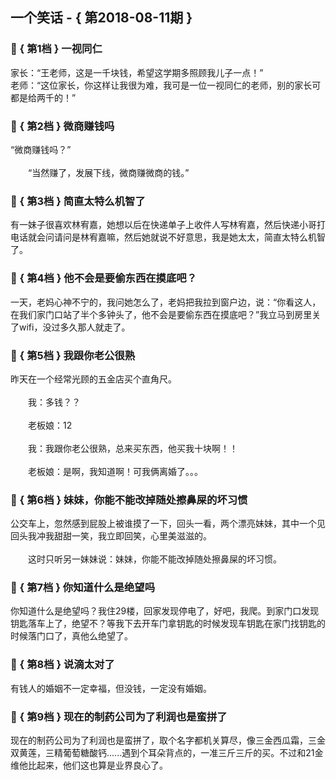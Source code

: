 ## 一个笑话 - { 第2018-08-11期 }
</hr>

### :jack_o_lantern: { 第1档 } 一视同仁
家长：“王老师，这是一千块钱，希望这学期多照顾我儿子一点！”<br/>老师：“这位家长，你这样让我很为难，我可是一位一视同仁的老师，别的家长可都是给两千的！”


### :jack_o_lantern: { 第2档 } 微商赚钱吗
“微商赚钱吗？”<br/><br/>　　“当然赚了，发展下线，微商赚微商的钱。”


### :jack_o_lantern: { 第3档 } 简直太特么机智了
有一妹子很喜欢林宥嘉，她想以后在快递单子上收件人写林宥嘉，然后快递小哥打电话就会问请问是林宥嘉嘛，然后她就说不好意思，我是她太太，简直太特么机智了。


### :jack_o_lantern: { 第4档 } 他不会是要偷东西在摸底吧？
一天，老妈心神不宁的，我问她怎么了，老妈把我拉到窗户边，说：“你看这人，在我们家门口站了半个多钟头了，他不会是要偷东西在摸底吧？”我立马到房里关了wifi，没过多久那人就走了。


### :jack_o_lantern: { 第5档 } 我跟你老公很熟
昨天在一个经常光顾的五金店买个直角尺。<br/><br/>　　我：多钱？？<br/><br/>　　老板娘：12<br/><br/>　　我：我跟你老公很熟，总来买东西，他买我十块啊！！<br/><br/>　　老板娘：是啊，我知道啊！可我俩离婚了。。。


### :jack_o_lantern: { 第6档 } 妹妹，你能不能改掉随处擦鼻屎的坏习惯
公交车上，忽然感到屁股上被谁摸了一下，回头一看，两个漂亮妹妹，其中一个见回头我冲我甜甜一笑，我立即回笑，心里美滋滋的。<br/><br/>　　这时只听另一妹妹说：妹妹，你能不能改掉随处擦鼻屎的坏习惯。


### :jack_o_lantern: { 第7档 } 你知道什么是绝望吗
你知道什么是绝望吗？我住29楼，回家发现停电了，好吧，我爬。到家门口发现钥匙落车上了，绝望不？等我下去开车门拿钥匙的时候发现车钥匙在家门找钥匙的时候落门口了，真他么绝望了。


### :jack_o_lantern: { 第8档 } 说滴太对了
有钱人的婚姻不一定幸福，但没钱，一定没有婚姻。


### :jack_o_lantern: { 第9档 } 现在的制药公司为了利润也是蛮拼了
现在的制药公司为了利润也是蛮拼了，取个名字都机关算尽，像三金西瓜霜，三金双黄莲，三精葡萄糖酸钙......遇到个耳朵背点的，一准三斤三斤的买。不过和21金维他比起来，他们这也算是业界良心了。

